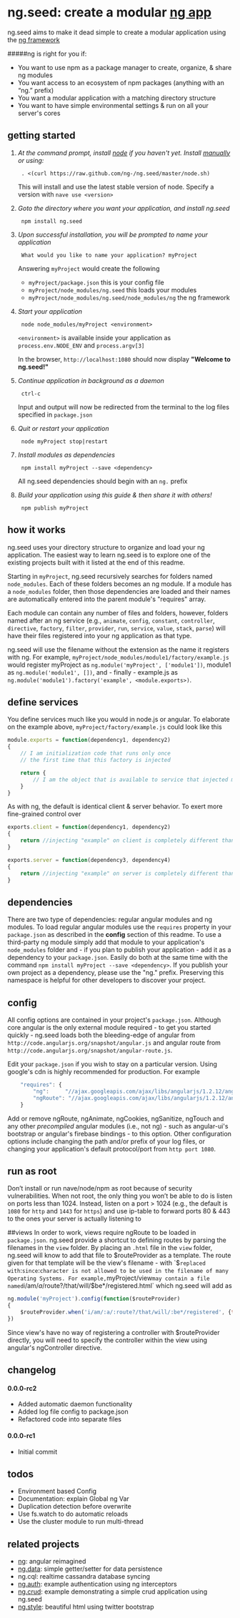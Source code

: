 # ng.seed: create a modular [ng app](https://github.com/ng-/ng)
ng.seed aims to make it dead simple to create a modular application using the [ng framework](https://github.com/ng-/ng)

#####ng is right for you if:
- You want to use npm as a package manager to create, organize, & share ng modules
- You want access to an ecosystem of npm packages (anything with an “ng.” prefix)
- You want a modular application with a matching directory structure
- You want to have simple environmental settings & run on all your server's cores

## getting started
1. *At the command prompt, install [node](http://nodejs.org/api/) if you haven't yet. Install [manually](https://gist.github.com/isaacs/579814) or using:*

		. <(curl https://raw.github.com/ng-/ng.seed/master/node.sh)

	This will install and use the latest stable version of node. Specify a version with `nave use <version>`

2. *Goto the directory where you want your application, and install ng.seed*

		npm install ng.seed

3. *Upon successful installation, you will be prompted to name your application*

		What would you like to name your application? myProject

	Answering `myProject` would create the following
	- `myProject/package.json` this is your config file
	- `myProject/node_modules/ng.seed` this loads your modules
	- `myProject/node_modules/ng.seed/node_modules/ng` the ng framework

4. *Start your application*

		node node_modules/myProject <environment>

	`<environment>` is available inside your application as `process.env.NODE_ENV` and `process.argv[3]`

	In the browser, `http://localhost:1080` should now display **"Welcome to ng.seed!"**

5. *Continue application in background as a daemon*

		ctrl-c

	Input and output will now be redirected from the terminal to the log files specified in `package.json`

6. *Quit or restart your application*

		node myProject stop|restart

7. *Install modules as dependencies*

		npm install myProject --save <dependency>

	All ng.seed dependencies should begin with an `ng.` prefix

8. *Build your application using this guide & then share it with others!*

		npm publish myProject

## how it works
ng.seed uses your directory structure to organize and load your ng application. The easiest way to learn ng.seed is to explore one of the existing projects built with it listed at the end of this readme.

Starting in `myProject`, ng.seed recursively searches for folders named `node_modules`. Each of these folders becomes an ng module. If a module has a `node_modules` folder, then those dependencies are loaded and their names are automatically entered into the parent module's "requires" array.

Each module can contain any number of files and folders, however, folders named after an ng service (e.g., `animate`, `config`, `constant`, `controller`, `directive`, `factory`, `filter`, `provider`, `run`, `service`, `value`, `stack`, `parse`) will have their files registered into your ng application as that type.

ng.seed will use the filename without the extension as the name it registers with ng. For example, `myProject/node_modules/module1/factory/example.js` would register myProject as `ng.module('myProject', ['module1'])`, module1 as `ng.module('module1', [])`, and - finally - example.js as `ng.module('module1').factory('example', <module.exports>)`.

## define services
You define services much like you would in node.js or angular.  To elaborate on the example above, `myProject/factory/example.js` could look like this
```javascript
module.exports = function(dependency1, dependency2)
{
	// I am initialization code that runs only once
	// the first time that this factory is injected

	return {
		// I am the object that is available to service that injected me
	}
}
```

As with ng, the default is identical client & server behavior.  To exert more fine-grained control over
```javascript
exports.client = function(dependency1, dependency2)
{
	return //injecting "example" on client is completely different than on the server
}

exports.server = function(dependency3, dependency4)
{
	return //injecting "example" on server is completely different than on the client
}
```

## dependencies
There are two type of dependencies: regular angular modules and ng modules.  To load regular angular modules use the `requires` property in your `package.json` as described in the **config** section of this readme. To use a third-party ng module simply add that module to your application's `node_modules` folder and - if you plan to publish your application - add it as a dependency to your `package.json`.  Easily do both at the same time with the command `npm install myProject --save <dependency>`. If you publish your own project as a dependency, please use the "ng." prefix.  Preserving this namespace is helpful for other developers to discover your project.

## config
All config options are contained in your project's `package.json`. Although core angular is the only external module required - to get you started quickly - ng.seed loads both the bleeding-edge of angular from `http://code.angularjs.org/snapshot/angular.js` and angular route from `http://code.angularjs.org/snapshot/angular-route.js`.

Edit your `package.json` if you wish to stay on a particular version. Using google's cdn is highly recommended for production. For example
```javascript
	"requires": {
		"ng": 	  "//ajax.googleapis.com/ajax/libs/angularjs/1.2.12/angular.min.js",
		"ngRoute": "//ajax.googleapis.com/ajax/libs/angularjs/1.2.12/angular-route.min.js"
	}
```
Add or remove ngRoute, ngAnimate, ngCookies, ngSanitize, ngTouch and any other *precompiled* angular modules (i.e., not ng) - such as angular-ui's bootstrap or angular's firebase bindings - to this option. Other configuration options include changing the path and/or prefix of your log files, or changing your application's default protocol/port from  `http port 1080`.

## run as root
Don’t install or run nave/node/npm as root because of security vulnerabilities. When not root, the only thing you won’t be able to do is listen on ports less than 1024.  Instead, listen on a port > 1024 (e.g., the default is `1080` for `http` and `1443` for `https`) and use ip-table to forward ports 80 & 443 to the ones your server is actually listening to

##views
In order to work, views require ngRoute to be loaded in `package.json`. ng.seed provide a shortcut to defining routes by parsing the filenames in the `view` folder.  By placing an `.html` file in the `view` folder, ng.seed will know to add that file to $routeProvider as a template.  The route given for that template will be the view's filename - with `$` replaced with `:` since `:` character is not allowed to be used in the filename of many Operating Systems. For example, `myProject/view` may contain a file named `i/am/$a/$route?/that/will/$be*/registered.html` which ng.seed will add as
```javascript
ng.module('myProject').config(function($routeProvider)
{
	$routeProvider.when('i/am/:a/:route?/that/will/:be*/registered', {template:<html>})
})
```
Since view's have no way of registering a controller with $routeProvider directly, you will need to specify the controller within the view using angular's ngController directive.

## changelog
#### 0.0.0-rc2
- Added automatic daemon functionality
- Added log file config to package.json
- Refactored code into separate files

#### 0.0.0-rc1
- Initial commit

## todos
- Environment based Config
- Documentation: explain Global ng Var
- Duplication detection before overwrite
- Use fs.watch to do automatic reloads
- Use the cluster module to run multi-thread

## related projects
- [ng](https://github.com/ng-/ng): angular reimagined
- [ng.data](https://github.com/ng-/ng.data): simple getter/setter for data persistence
- ng.cql: realtime cassandra database syncing
- [ng.auth](https://github.com/ng-/ng.auth): example authentication using ng interceptors
- [ng.crud](https://github.com/ng-/ng.crud): example demonstrating a simple crud application using ng.seed
- [ng.style](https://github.com/ng-/ng.style): beautiful html using twitter bootstrap

